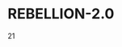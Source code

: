 # REBELLION-2.0                                                                                                          

21
